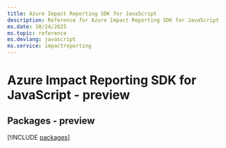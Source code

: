 ```yaml
---
title: Azure Impact Reporting SDK for JavaScript
description: Reference for Azure Impact Reporting SDK for JavaScript
ms.date: 10/24/2025
ms.topic: reference
ms.devlang: javascript
ms.service: impactreporting
---
```

# Azure Impact Reporting SDK for JavaScript - preview
## Packages - preview
[!INCLUDE [packages](impact-reporting-index.md)]